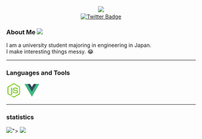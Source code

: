 
<div id="header" align="center">
  <img src="https://media.tenor.com/5ZScZAHC6MQAAAAC/kokoa_waiwai.gif" width="200">
  <div id="badges">
    <a href="https://twitter.com/ciel_vr">
      <img src="https://img.shields.io/badge/Twitter-blue?style=for-the-badge&logo=twitter&logoColor=white" alt="Twitter Badge"/>
    </a>
  </div>
</div>

### About Me <img src="https://media.tenor.com/5ZScZAHC6MQAAAAC/kokoa_waiwai.gif" width="25"> 
I am a university student majoring in engineering in Japan.  
I make interesting things messy. :joy:

---

### Languages and Tools

<p>
<img src="https://github.com/devicons/devicon/blob/master/icons/nodejs/nodejs-original.svg" title="Nodejs" alt="Nodejs" width="40" height="40"/>&nbsp;
<img src="https://github.com/devicons/devicon/blob/master/icons/vuejs/vuejs-original.svg" title="Vuejs" alt="Vuejs" width="40" height="40"/>&nbsp;
</p>

---

### statistics
<div align="">
   <img src="https://github-profile-trophy.vercel.app/?username=rassi0429&row=1&no-bg=true&no-frame=true&theme=darkhub" />">
   <img src="https://github-profile-summary-cards.vercel.app/api/cards/profile-details?username=rassi0429&theme=github_dark" />
</div>

